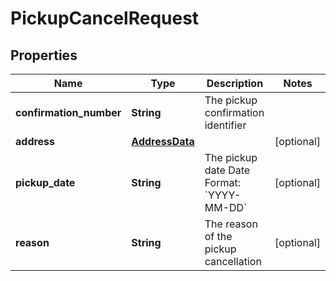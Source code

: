 # PickupCancelRequest

## Properties
Name | Type | Description | Notes
------------ | ------------- | ------------- | -------------
**confirmation_number** | **String** | The pickup confirmation identifier | 
**address** | [**AddressData**](AddressData.md) |  | [optional] 
**pickup_date** | **String** |  The pickup date  Date Format: &#x60;YYYY-MM-DD&#x60;  | [optional] 
**reason** | **String** | The reason of the pickup cancellation | [optional] 
